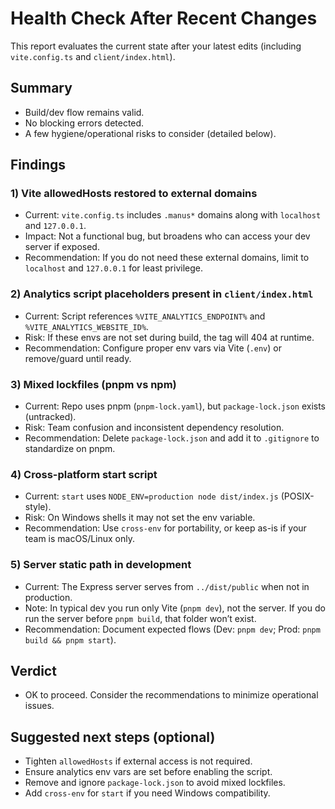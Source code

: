 # Health Check After Recent Changes

This report evaluates the current state after your latest edits (including `vite.config.ts` and `client/index.html`).

## Summary
- Build/dev flow remains valid.
- No blocking errors detected.
- A few hygiene/operational risks to consider (detailed below).

## Findings

### 1) Vite allowedHosts restored to external domains
- Current: `vite.config.ts` includes `.manus*` domains along with `localhost` and `127.0.0.1`.
- Impact: Not a functional bug, but broadens who can access your dev server if exposed.
- Recommendation: If you do not need these external domains, limit to `localhost` and `127.0.0.1` for least privilege.

### 2) Analytics script placeholders present in `client/index.html`
- Current: Script references `%VITE_ANALYTICS_ENDPOINT%` and `%VITE_ANALYTICS_WEBSITE_ID%`.
- Risk: If these envs are not set during build, the tag will 404 at runtime.
- Recommendation: Configure proper env vars via Vite (`.env`) or remove/guard until ready.

### 3) Mixed lockfiles (pnpm vs npm)
- Current: Repo uses pnpm (`pnpm-lock.yaml`), but `package-lock.json` exists (untracked).
- Risk: Team confusion and inconsistent dependency resolution.
- Recommendation: Delete `package-lock.json` and add it to `.gitignore` to standardize on pnpm.

### 4) Cross-platform start script
- Current: `start` uses `NODE_ENV=production node dist/index.js` (POSIX-style).
- Risk: On Windows shells it may not set the env variable.
- Recommendation: Use `cross-env` for portability, or keep as-is if your team is macOS/Linux only.

### 5) Server static path in development
- Current: The Express server serves from `../dist/public` when not in production.
- Note: In typical dev you run only Vite (`pnpm dev`), not the server. If you do run the server before `pnpm build`, that folder won’t exist.
- Recommendation: Document expected flows (Dev: `pnpm dev`; Prod: `pnpm build && pnpm start`).

## Verdict
- OK to proceed. Consider the recommendations to minimize operational issues.

## Suggested next steps (optional)
- Tighten `allowedHosts` if external access is not required.
- Ensure analytics env vars are set before enabling the script.
- Remove and ignore `package-lock.json` to avoid mixed lockfiles.
- Add `cross-env` for `start` if you need Windows compatibility.

